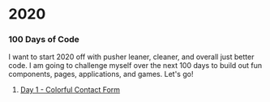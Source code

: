 # 2020
### 100 Days of Code 

I want to start 2020 off with pusher leaner, cleaner, and overall just better code. I am going to challenge myself over the next 100 days to build out fun components, pages, applications, and games. Let's go! 

1. [Day 1 - Colorful Contact Form](https://codepen.io/rickyeckhardt/full/zYGwaKr)
